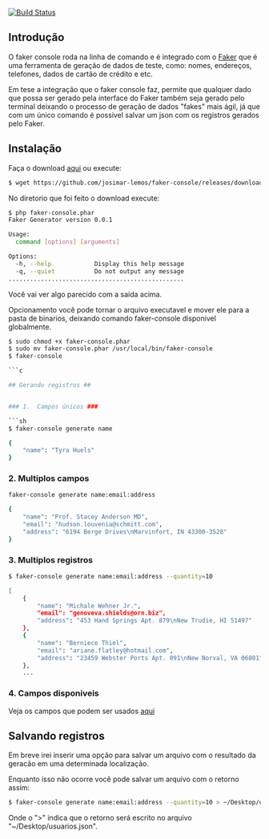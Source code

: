 [![Build Status](https://travis-ci.org/josimar-lemos/faker-console.svg?branch=master)](https://travis-ci.org/josimar-lemos/faker-console)

## Introdução ##

O faker console roda na linha de comando e é integrado com o [Faker](https://github.com/fzaninotto/Faker) que é uma ferramenta de geração de dados de teste, como: nomes, endereços, telefones, dados de cartão de crédito e etc.

Em tese a integração que o faker console faz, permite que qualquer dado que possa ser gerado pela interface do Faker também seja gerado pelo terminal deixando o processo de geração de dados "fakes" mais ágil, já que com um único comando é possivel salvar um json com os registros gerados pelo Faker.

## Instalação ##

Faça o download [aqui](https://github.com/josimar-lemos/faker-console/releases/download/v0.1-beta/faker-console.phar) ou execute:

```sh
$ wget https://github.com/josimar-lemos/faker-console/releases/download/v0.1-beta/faker-console.phar

```

No diretorio que foi feito o download execute:

```sh
$ php faker-console.phar
Faker Generator version 0.0.1

Usage:
  command [options] [arguments]

Options:
  -h, --help            Display this help message
  -q, --quiet           Do not output any message
.................................................

```
Você vai ver algo parecido com a saída acima.

Opcionamento você pode tornar o arquivo executavel e mover ele para a pasta de binarios, deixando comando faker-console disponivel globalmente.

```sh
$ sudo chmod +x faker-console.phar
$ sudo mv faker-console.phar /usr/local/bin/faker-console
$ faker-console

```c

## Gerando registros ##


### 1.  Campos únicos ###

```sh
$ faker-console generate name

{
    "name": "Tyra Huels"
}

```

### 2.  Multiplos campos ###

```sh
faker-console generate name:email:address

{
    "name": "Prof. Stacey Anderson MD",
    "email": "hudson.louvenia@schmitt.com",
    "address": "6194 Berge Drives\nMarvinfort, IN 43300-3528"
}

```

### 3.  Multiplos registros ###

```sh
$ faker-console generate name:email:address --quantity=10

[
    {
        "name": "Michale Wehner Jr.",
        "email": "genoveva.shields@orn.biz",
        "address": "453 Hand Springs Apt. 879\nNew Trudie, HI 51497"
    },
    {
        "name": "Berniece Thiel",
        "email": "ariane.flatley@hotmail.com",
        "address": "23459 Webster Ports Apt. 091\nNew Norval, VA 06801"
    },
    ...
```

### 4.  Campos disponiveis ###

Veja os campos que podem ser usados [aqui](https://github.com/fzaninotto/Faker#formatters)

## Salvando registros ##

Em breve irei inserir uma opção para salvar um arquivo com o resultado da geracão em uma determinada localização.

Enquanto isso não ocorre você pode salvar um arquivo com o retorno assim:

```sh
$ faker-console generate name:email:address --quantity=10 > ~/Desktop/usuarios.json

```

Onde o ">" indica que o retorno será escrito no arquivo "~/Desktop/usuarios.json".
